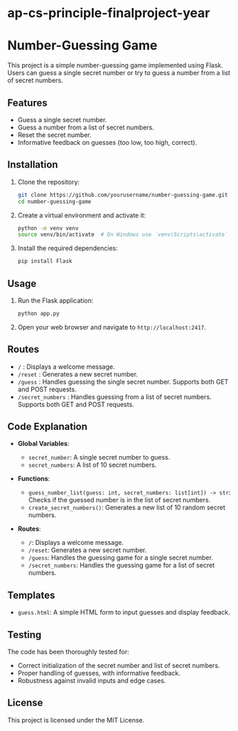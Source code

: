 # ap-cs-principle-finalproject-year
# Number-Guessing Game

This project is a simple number-guessing game implemented using Flask. Users can guess a single secret number or try to guess a number from a list of secret numbers.

## Features

- Guess a single secret number.
- Guess a number from a list of secret numbers.
- Reset the secret number.
- Informative feedback on guesses (too low, too high, correct).

## Installation

1. Clone the repository:
    ```bash
    git clone https://github.com/yourusername/number-guessing-game.git
    cd number-guessing-game
    ```

2. Create a virtual environment and activate it:
    ```bash
    python -m venv venv
    source venv/bin/activate  # On Windows use `venv\Scripts\activate`
    ```

3. Install the required dependencies:
    ```bash
    pip install Flask
    ```

## Usage

1. Run the Flask application:
    ```bash
    python app.py
    ```

2. Open your web browser and navigate to `http://localhost:2417`.

## Routes

- `/` : Displays a welcome message.
- `/reset` : Generates a new secret number.
- `/guess` : Handles guessing the single secret number. Supports both GET and POST requests.
- `/secret_numbers` : Handles guessing from a list of secret numbers. Supports both GET and POST requests.

## Code Explanation

- **Global Variables**:
  - `secret_number`: A single secret number to guess.
  - `secret_numbers`: A list of 10 secret numbers.

- **Functions**:
  - `guess_number_list(guess: int, secret_numbers: list[int]) -> str`: Checks if the guessed number is in the list of secret numbers.
  - `create_secret_numbers()`: Generates a new list of 10 random secret numbers.

- **Routes**:
  - `/`: Displays a welcome message.
  - `/reset`: Generates a new secret number.
  - `/guess`: Handles the guessing game for a single secret number.
  - `/secret_numbers`: Handles the guessing game for a list of secret numbers.

## Templates

- `guess.html`: A simple HTML form to input guesses and display feedback.

## Testing

The code has been thoroughly tested for:
- Correct initialization of the secret number and list of secret numbers.
- Proper handling of guesses, with informative feedback.
- Robustness against invalid inputs and edge cases.

## License

This project is licensed under the MIT License.
